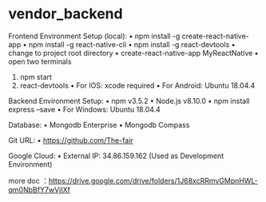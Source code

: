 # vendor_backend

Frontend Environment Setup (local):
•	npm install -g create-react-native-app
•	npm install -g react-native-cli
•	npm install -g react-devtools
•	change to project root directory
•	create-react-native-app MyReactNative
•	open two terminals
1.	npm start
2.	react-devtools
•	For IOS: xcode required
•	For Android: Ubuntu 18.04.4

Backend Environment Setup:
•	npm v3.5.2
•	Node.js v8.10.0
•	npm install express –save
•	For Windows: Ubuntu 18.04.4

Database:
•	Mongodb Enterprise
•	Mongodb Compass

Git URL: 
•	https://github.com/The-fair

Google Cloud:
•	External IP: 34.86.159.162
	(Used as Development Environment)

more doc ：https://drive.google.com/drive/folders/1J68xcRRmvGMpnHWL-qm0NbBfY7wVjIXf
